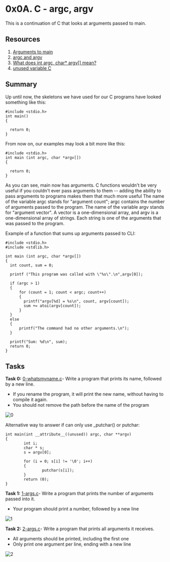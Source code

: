 # 0x0A. C - argc, argv

This is a continuation of C that looks at arguments passed to main.

## Resources

1. [Arguments to main](https://publications.gbdirect.co.uk//c_book/chapter10/arguments_to_main.html)
2. [argc and argv](http://crasseux.com/books/ctutorial/argc-and-argv.html)
3. [What does int argc, char* argv[] mean?](https://www.youtube.com/watch?v=aP1ijjeZc24)
4. [unused variable C](https://www.google.com/webhp?q=unused+variable+C)

## Summary
Up until now, the skeletons we have used for our C programs have looked something like this:
```
#include <stdio.h>
int main()
{

  return 0;
}
```
From now on, our examples may look a bit more like this:
```
#include <stdio.h>
int main (int argc, char *argv[])
{

  return 0;
}
```
As you can see, main now has arguments.  C functions wouldn't be very useful if you couldn't ever pass arguments to them -- adding the ability to pass arguments to programs makes them that much more useful The name of the variable argc stands for "argument count"; argc contains the number of arguments passed to the program. The name of the variable argv stands for "argument vector". A vector is a one-dimensional array, and argv is a one-dimensional array of strings. Each string is one of the arguments that was passed to the program.

Example of a function that sums up arguments passed to CLI:
```
#include <stdio.h>
#include <stdlib.h>

int main (int argc, char *argv[])
{
  int count, sum = 0;

  printf ("This program was called with \"%s\".\n",argv[0]);

  if (argc > 1)
  {
      for (count = 1; count < argc; count++)
      {
        printf("argv[%d] = %s\n", count, argv[count]);
        sum += atoi(argv[count]);
      }
  }
  else
  {
      printf("The command had no other arguments.\n");
  }

  printf("Sum: %d\n", sum);
  return 0;
}
```

## Tasks

**Task 0:** [0-whatsmyname.c](https://github.com/Muthoni-Maryanne/alx-low_level_programming/blob/master/0x0A-argc_argv/0-whatsmyname.c)- Write a program that prints its name, followed by a new line.
* If you rename the program, it will print the new name, without having to compile it again.
* You should not remove the path before the name of the program

![0](https://github.com/Muthoni-Maryanne/alx-low_level_programming/assets/107298263/289ab6d5-da6e-4aea-8138-6f33683e0452)

Alternative way to answer if can only use _putchar() or putchar:
```
int main(int __attribute__((unused)) argc, char **argv)
{
        int i;
        char * s;
        s = argv[0];

        for (i = 0; s[i] != '\0'; i++)
        {
                putchar(s[i]);
        }
        return (0);
}
```
**Task 1:** [1-args.c](https://github.com/Muthoni-Maryanne/alx-low_level_programming/blob/master/0x0A-argc_argv/1-args.c)- Write a program that prints the number of arguments passed into it.
* Your program should print a number, followed by a new line

![1](https://github.com/Muthoni-Maryanne/alx-low_level_programming/assets/107298263/53efe81a-30cf-4351-abef-3f9cfca29dc2)

**Task 2:** [2-args.c](https://github.com/Muthoni-Maryanne/alx-low_level_programming/blob/master/0x0A-argc_argv/2-args.c)- Write a program that prints all arguments it receives.
* All arguments should be printed, including the first one
* Only print one argument per line, ending with a new line

![2](https://github.com/Muthoni-Maryanne/alx-low_level_programming/assets/107298263/30397cab-bd50-4ae6-96ec-415edaa6682c)



